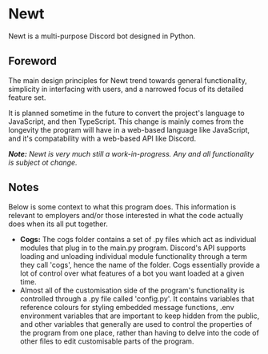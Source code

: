# Newt

Newt is a multi-purpose Discord bot designed in Python.

## Foreword

The main design principles for Newt trend towards general functionality, simplicity in interfacing with users, and a narrowed focus of its detailed feature set.

It is planned sometime in the future to convert the project's language to JavaScript, and then TypeScript. This change is mainly comes from the longevity the program will have in a web-based language like JavaScript, and it's compatability with a web-based API like Discord.

***Note:** Newt is very much still a work-in-progress. Any and all functionality is subject ot change.*

## Notes

Below is some context to what this program does. This information is relevant to employers and/or those interested in what the code actually does when its all put together.

- **Cogs:** The cogs folder contains a set of .py files which act as individual modules that plug in to the main.py program. Discord's API supports loading and unloading individual module functionality through a term they call 'cogs', hence the name of the folder. Cogs essentially provide a lot of control over what features of a bot you want loaded at a given time.
- Almost all of the customisation side of the program's functionality is controlled through a .py file called 'config.py'. It contains variables that reference colours for styling embedded message functions, .env environment variables that are important to keep hidden from the public, and other variables that generally are used to control the properties of the program from one place, rather than having to delve into the code of other files to edit customisable parts of the program.
